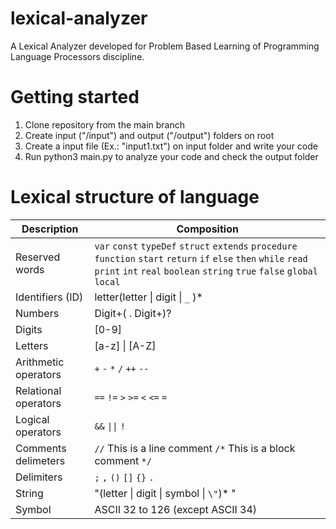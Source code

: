 # lexical-analyzer
A Lexical Analyzer developed for Problem Based Learning of Programming Language Processors discipline.

# Getting started
1. Clone repository from the main branch
2. Create input ("/input") and output ("/output") folders on root
3. Create a input file (Ex.: "input1.txt") on input folder and write your code
4. Run python3 main.py to analyze your code and check the output folder

# Lexical structure of language

| Description | Composition |
| -------------------- | ------------------------------------------------------------------------------------------------------------------------------------------------------------------------------------------------------------------ |
| Reserved words  | `var` `const` `typeDef` `struct` `extends` `procedure` `function` `start` `return` `if` `else` `then` `while` `read` `print` `int` `real` `boolean` `string` `true` `false` `global` `local` |
| Identifiers (ID) | letter(letter \| digit \| `_` )\*|
| Numbers | Digit+( . Digit+)? |
| Digits | [0-9] |
| Letters | [a-z] \| [A-Z] |
| Arithmetic operators | `+` `-` `*` `/` `++` `--` |
| Relational operators | `==` `!=` `>` `>=` `<` `<=` `=` |
| Logical operators | `&&` `\|\|` `!` |
| Comments delimeters | `//` This is a line comment `/*` This is a block comment `*/`
| Delimiters | `;` `,` `()` `[]` `{}` `.` |
| String | "(letter \| digit \| symbol \| `\"`)* " |
| Symbol | ASCII 32 to 126 (except ASCII 34) |
